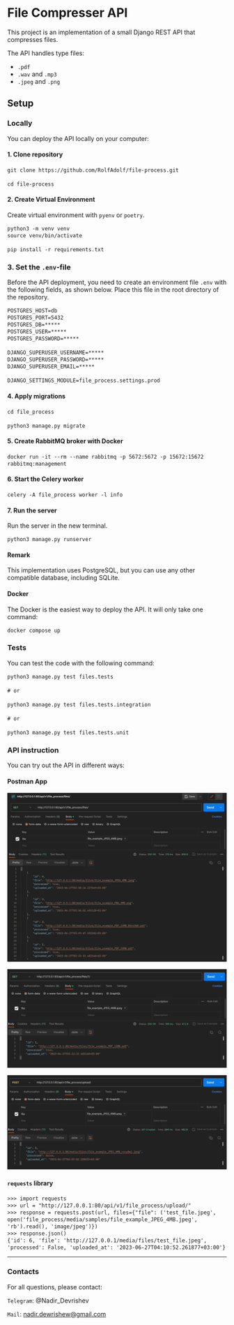 # File Compresser API

This project is an implementation of a small Django REST API 
that compresses files.

The API handles type files:
* `.pdf`
* `.wav` and `.mp3`
* `.jpeg` and `.png`



## Setup

### Locally

You can deploy the API locally on your computer:

#### 1. Clone repository
```commandline
git clone https://github.com/RolfAdolf/file-process.git

cd file-process
```

#### 2. Create Virtual Environment

Create virtual environment with `pyenv` or `poetry`.

```commandline
python3 -m venv venv
source venv/bin/activate

pip install -r requirements.txt
```

### 3. Set the `.env`-file

Before the API deployment, you need to create an environment file `.env` with the following fields, 
as shown below. Place this file in the root directory of the repository.

```commandline
POSTGRES_HOST=db
POSTGRES_PORT=5432
POSTGRES_DB=*****
POSTGRES_USER=*****
POSTGRES_PASSWORD=*****

DJANGO_SUPERUSER_USERNAME=*****
DJANGO_SUPERUSER_PASSWORD=*****
DJANGO_SUPERUSER_EMAIL=*****

DJANGO_SETTINGS_MODULE=file_process.settings.prod
```


#### 4. Apply migrations

```commandline
cd file_process

python3 manage.py migrate
```

#### 5. Create RabbitMQ broker with Docker

```commandline
docker run -it --rm --name rabbitmq -p 5672:5672 -p 15672:15672 rabbitmq:management
```

#### 6. Start the Celery worker

```commandline
celery -A file_process worker -l info
```

#### 7. Run the server

Run the server in the new terminal.

```commandline
python3 manage.py runserver
```


#### Remark

This implementation uses PostgreSQL, but you can use any other 
compatible database, including SQLite.


#### Docker

The Docker is the easiest way to deploy the API. It will only take one command:

```commandline
docker compose up
```




### Tests

You can test the code with the following command:

```commandline
python3 manage.py test files.tests

# or

python3 manage.py test files.tests.integration

# or

python3 manage.py test files.tests.unit
```


### API instruction

You can try out the API in different ways:

#### Postman App


![img_1.png](images/img_1.png)

![img_2.png](images/img_2.png)

![img_3.png](images/img_3.png)


#### `requests` library

```commandline
>>> import requests
>>> url = "http://127.0.0.1:80/api/v1/file_process/upload/"
>>> response = requests.post(url, files={"file": ('test_file.jpeg', open('file_process/media/samples/file_example_JPEG_4MB.jpeg', 'rb').read(), 'image/jpeg')})
>>> response.json()
{'id': 6, 'file': 'http://127.0.0.1/media/files/test_file.jpeg', 'processed': False, 'uploaded_at': '2023-06-27T04:10:52.261877+03:00'}
```



***
### Contacts
For all questions, please contact:

`Telegram`: @Nadir_Devrishev

`Mail`: nadir.dewrishew@gmail.com